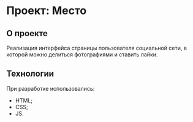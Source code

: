 # Проект: Место

## О проекте

Реализация интерфейса страницы пользователя социальной сети, в которой можно делиться фотографиями и ставить лайки.

## Технологии

При разработке использовались:
- HTML;
- CSS;
- JS.